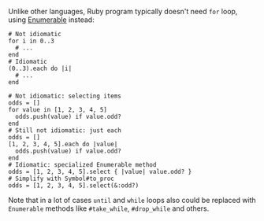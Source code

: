 Unlike other languages, Ruby program typically doesn't need `for` loop, using
[Enumerable](../builtin/types/enumerable.md) instead:

    # Not idiomatic
    for i in 0..3
      # ...
    end
    # Idiomatic
    (0..3).each do |i|
      # ...
    end

    # Not idiomatic: selecting items
    odds = []
    for value in [1, 2, 3, 4, 5]
      odds.push(value) if value.odd?
    end
    # Still not idiomatic: just each
    odds = []
    [1, 2, 3, 4, 5].each do |value|
      odds.push(value) if value.odd?
    end
    # Idiomatic: specialized Enumerable method
    odds = [1, 2, 3, 4, 5].select { |value| value.odd? }
    # Simplify with Symbol#to_proc
    odds = [1, 2, 3, 4, 5].select(&:odd?)

Note that in a lot of cases `until` and `while` loops also could be replaced with `Enumerable`
methods like `#take_while`, `#drop_while` and others.
